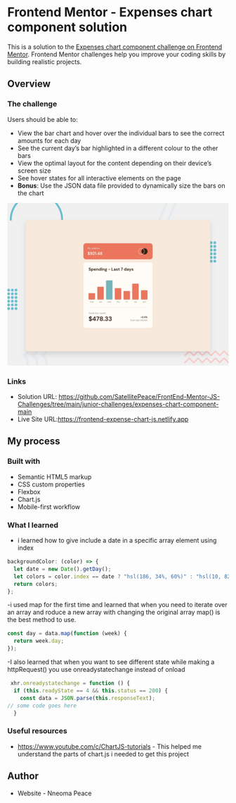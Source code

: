 # Frontend Mentor - Expenses chart component solution

This is a solution to the [Expenses chart component challenge on Frontend Mentor](https://www.frontendmentor.io/challenges/expenses-chart-component-e7yJBUdjwt). Frontend Mentor challenges help you improve your coding skills by building realistic projects.

## Overview

### The challenge

Users should be able to:

- View the bar chart and hover over the individual bars to see the correct amounts for each day
- See the current day’s bar highlighted in a different colour to the other bars
- View the optimal layout for the content depending on their device’s screen size
- See hover states for all interactive elements on the page
- **Bonus**: Use the JSON data file provided to dynamically size the bars on the chart

![Design preview for the Expenses chart component coding challenge](./design/desktop-preview.jpg)

### Links

- Solution URL: https://github.com/SatellitePeace/FrontEnd-Mentor-JS-Challenges/tree/main/junior-challenges/expenses-chart-component-main
- Live Site URL:https://frontend-expense-chart-js.netlify.app

## My process

### Built with

- Semantic HTML5 markup
- CSS custom properties
- Flexbox
- Chart.js
- Mobile-first workflow

### What I learned

- i learned how to give include a date in a specific array element using index

```js
backgroundColor: (color) => {
  let date = new Date().getDay();
  let colors = color.index == date ? "hsl(186, 34%, 60%)" : "hsl(10, 82%, 57%)";
  return colors;
};
```

-i used map for the first time and learned that when you need to iterate over an array and roduce a new array with changing the original array map() is the best method to use.

```js
const day = data.map(function (week) {
  return week.day;
});
```

-I also learned that when you want to see different state while making a httpRequest() you use onreadystatechange instead of onload

```js
 xhr.onreadystatechange = function () {
  if (this.readyState == 4 && this.status == 200) {
    const data = JSON.parse(this.responseText);
// some code goes here
  }
```

### Useful resources

- https://www.youtube.com/c/ChartJS-tutorials - This helped me understand the parts of chart.js i needed to get this project

## Author

- Website - Nneoma Peace
